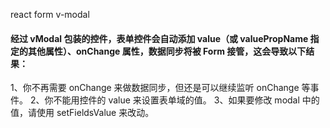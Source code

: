 react form v-modal

#### 经过 vModal 包装的控件，表单控件会自动添加 value（或 valuePropName 指定的其他属性）、onChange 属性，数据同步将被 Form 接管，这会导致以下结果：

1、你不再需要 onChange 来做数据同步，但还是可以继续监听 onChange 等事件。
2、你不能用控件的 value 来设置表单域的值。
3、如果要修改 modal 中的值，请使用 setFieldsValue 来改动。

